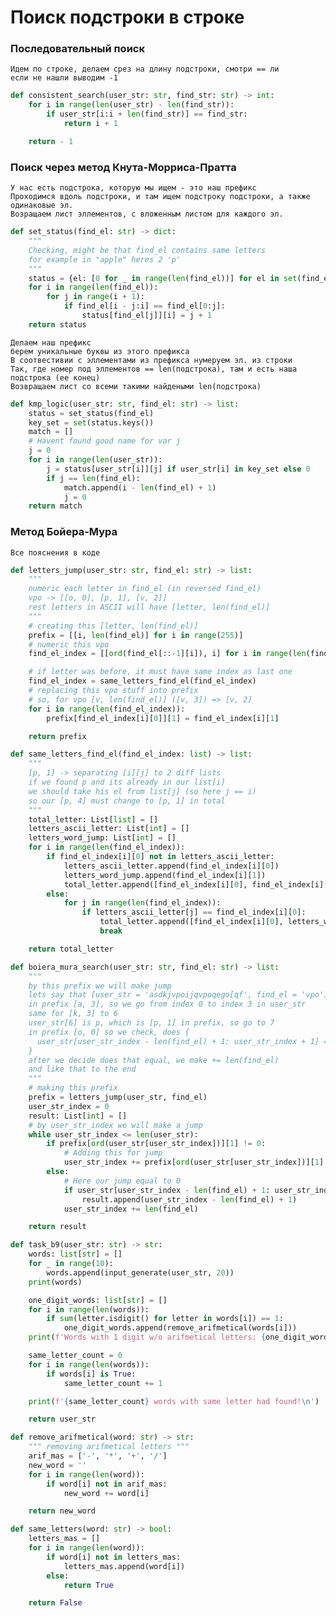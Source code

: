 # Поиск подстроки в строке

### Последовательный поиск
```
Идем по строке, делаем срез на длину подстроки, смотри == ли
если не нашли выводим -1
```
```py
def consistent_search(user_str: str, find_str: str) -> int:
    for i in range(len(user_str) - len(find_str)):
        if user_str[i:i + len(find_str)] == find_str:
            return i + 1

    return - 1
```


### Поиск через метод Кнута-Морриса-Пратта
```
У нас есть подстрока, которую мы ищем - это наш префикс
Проходимся вдоль подстроки, и там ищем подстроку подстроки, а также одинаковые эл.
Возращаем лист эллементов, с вложенным листом для каждого эл.
```
```py
def set_status(find_el: str) -> dict:
    """
    Checking, might be that find_el contains same letters
    for example in "apple" heres 2 'p'
    """
    status = {el: [0 for _ in range(len(find_el))] for el in set(find_el)}
    for i in range(len(find_el)):
        for j in range(i + 1):
            if find_el[i - j:i] == find_el[0:j]:
                status[find_el[j]][i] = j + 1
    return status
```
```
Делаем наш префикс
берем уникальные буквы из этого префикса
В соотвестивии с эллементами из префикса нумеруем эл. из строки
Так, где номер под эллементов == len(подстрока), там и есть наша подстрока (ее конец)
Возвращаем лист со всеми такими найдеными len(подстрока)
```
```py
def kmp_logic(user_str: str, find_el: str) -> list:
    status = set_status(find_el)
    key_set = set(status.keys())
    match = []
    # Havent found good name for var j
    j = 0
    for i in range(len(user_str)):
        j = status[user_str[i]][j] if user_str[i] in key_set else 0
        if j == len(find_el):
            match.append(i - len(find_el) + 1)
            j = 0
    return match
```

### Метод Бойера-Мура

``` Все пояснения в коде ```

```py
def letters_jump(user_str: str, find_el: str) -> list:
    """
    numeric each letter in find_el (in reversed find_el)
    vpo -> [[o, 0], [p, 1], [v, 2]]
    rest letters in ASCII will have [letter, len(find_el)]
    """
    # creating this [letter, len(find_el)]
    prefix = [[i, len(find_el)] for i in range(255)]
    # numeric this vpo
    find_el_index = [[ord(find_el[::-1][i]), i] for i in range(len(find_el))]

    # if letter was before, it must have same index as last one
    find_el_index = same_letters_find_el(find_el_index)
    # replacing this vpo stuff into prefix
    # so, for vpo [v, len(find_el)] ([v, 3]) => [v, 2]
    for i in range(len(find_el_index)):
        prefix[find_el_index[i][0]][1] = find_el_index[i][1]

    return prefix
```
```py
def same_letters_find_el(find_el_index: list) -> list:
    """
    [p, 1] -> separating [i][j] to 2 diff lists
    if we found p and its already in our list[i]
    we should take his el from list[j] (so here j == i)
    so our [p, 4] must change to [p, 1] in total
    """
    total_letter: List[list] = []
    letters_ascii_letter: List[int] = []
    letters_word_jump: List[int] = []
    for i in range(len(find_el_index)):
        if find_el_index[i][0] not in letters_ascii_letter:
            letters_ascii_letter.append(find_el_index[i][0])
            letters_word_jump.append(find_el_index[i][1])
            total_letter.append([find_el_index[i][0], find_el_index[i][1]])
        else:
            for j in range(len(find_el_index)):
                if letters_ascii_letter[j] == find_el_index[i][0]:
                    total_letter.append([find_el_index[i][0], letters_word_jump[j]])
                    break

    return total_letter
```
```py
def boiera_mura_search(user_str: str, find_el: str) -> list:
    """
    by this prefix we will make jump
    lets say that [user_str = 'asdkjvpoijqvpoqego[qf', find_el = 'vpo']
    in prefix [a, 3], so we go from index 0 to index 3 in user_str
    same for [k, 3] to 6
    user_str[6] is p, which is [p, 1] in prefix, so go to 7
    in prefix [o, 0] so we check, does {
      user_str[user_str_index - len(find_el) + 1: user_str_index + 1] == find_el
    }
    after we decide does that equal, we make += len(find_el)
    and like that to the end
    """
    # making this prefix
    prefix = letters_jump(user_str, find_el)
    user_str_index = 0
    result: List[int] = []
    # by user_str_index we will make a jump
    while user_str_index <= len(user_str):
        if prefix[ord(user_str[user_str_index])][1] != 0:
            # Adding this for jump
            user_str_index += prefix[ord(user_str[user_str_index])][1]
        else:
            # Here our jump equal to 0
            if user_str[user_str_index - len(find_el) + 1: user_str_index + 1] == find_el:
                result.append(user_str_index - len(find_el) + 1)
            user_str_index += len(find_el)

    return result
```
```py
def task_b9(user_str: str) -> str:
    words: list[str] = []
    for _ in range(10):
        words.append(input_generate(user_str, 20))
    print(words)

    one_digit_words: list[str] = []
    for i in range(len(words)):
        if sum(letter.isdigit() for letter in words[i]) == 1:
            one_digit_words.append(remove_arifmetical(words[i]))
    print(f'Words with 1 digit w/o arifmetical letters: {one_digit_words}\n')

    same_letter_count = 0
    for i in range(len(words)):
        if words[i] is True:
            same_letter_count += 1

    print(f'{same_letter_count} words with same letter had found!\n')

    return user_str

```
```py
def remove_arifmetical(word: str) -> str:
    """ removing arifmetical letters """
    arif_mas = ['-', '*', '+', '/']
    new_word = ''
    for i in range(len(word)):
        if word[i] not in arif_mas:
            new_word += word[i]

    return new_word

```
```py
def same_letters(word: str) -> bool:
    letters_mas = []
    for i in range(len(word)):
        if word[i] not in letters_mas:
            letters_mas.append(word[i])
        else:
            return True

    return False
```